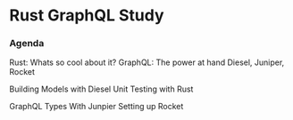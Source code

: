 # Rust GraphQL Study

### Agenda
Rust: Whats so cool about it?
GraphQL: The power at hand
Diesel, Juniper, Rocket

Building Models with Diesel
Unit Testing with Rust

GraphQL Types With Junpier
Setting up Rocket
